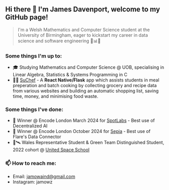 ## Hi there 👋 I'm James Davenport, welcome to my GitHub page!
 > I'm a Welsh Mathematics and Computer Science student at the University of Birmingham, eager to kickstart my career in data science and software engineering 🚀📊🐉

### Some things I'm up to:
- 🎓 Studying Mathematics and Computer Science @ UOB, specialising in Linear Algebra, Statistics & Systems Programming in C
- 🧑‍🍳 [SuChef](https://github.com/jame2O/SuChef) - A **React Native/Flask** app which assists students in meal preperation and batch cooking by collecting grocery and recipe data from various websites and building an automatic shopping list, saving time, money, and minimising food waste. 

### Some things I've done:

- 🥇 Winner @ Encode London March 2024 for [SpotLabs](https://github.com/phoonicked/SpotLabs) - Best use of Decentralized AI 
- 🥇 Winner @ Encode London October 2024 for [Sepia](https://github.com/EonSolutions/Sepia) - Best use of Flare's Data Connector
- 🐲🛰️ Wales Representative Student & Green Team Distinguished Student, 2022 cohort @ [United Space School](https://www.unitedspaceschool.org/united-space-school/) 



### 📫 How to reach me:
- Email: jamowaind@gmail.com
- Instagram: jamowz
